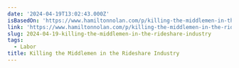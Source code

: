 ```yaml
---
date: '2024-04-19T13:02:43.000Z'
isBasedOn: 'https://www.hamiltonnolan.com/p/killing-the-middlemen-in-the-rideshare'
link: 'https://www.hamiltonnolan.com/p/killing-the-middlemen-in-the-rideshare'
slug: 2024-04-19-killing-the-middlemen-in-the-rideshare-industry
tags:
  - Labor
title: Killing the Middlemen in the Rideshare Industry
---
```


